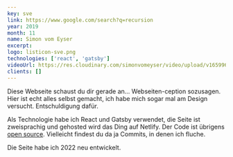 ```yaml
---
key: sve
link: https://www.google.com/search?q=recursion
year: 2019
month: 11 
name: Simon vom Eyser 
excerpt:
logo: listicon-sve.png 
technologies: ['react', 'gatsby']
videoUrl: https://res.cloudinary.com/simonvomeyser/video/upload/v1659967503/videos-simonvomeyser.de/sve.mp4
clients: []
---
```


Diese Webseite schaust du dir gerade an... Webseiten-ception sozusagen. Hier ist echt alles selbst gemacht, ich habe mich sogar mal am Design versucht. Entschuldigung dafür.

Als Technologie habe ich React und Gatsby verwendet, die Seite ist zweisprachig und gehosted wird das Ding auf Netlify. Der Code ist übrigens <a href="https://github.com/simonvomeyser/simonvomeyser.de"  target="_blank" rel="noopener noreferrer">open source</a>. Vielleicht findest du da ja Commits, in denen ich fluche.

Die Seite habe ich 2022 neu entwickelt.
